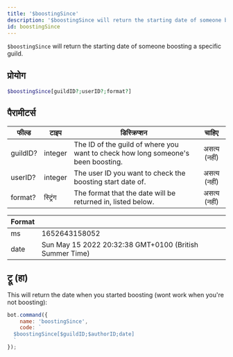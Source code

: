 ```yaml
---
title: '$boostingSince'
description: '$boostingSince will return the starting date of someone boosting a specific guild.'
id: boostingSince
---
```


`$boostingSince` will return the starting date of someone boosting a specific guild.

## प्रोयोग

```php
$boostingSince[guildID?;userID?;format?]
```

## पैरामीटर्स

| फील्ड    | टाइप     | डिस्क्रिप्शन                                                                     |    चाहिए     |
| -------- | -------- | -------------------------------------------------------------------------------- |:------------:|
| guildID? | integer  | The ID of the guild of where you want to check how long someone's been boosting. | असत्य (नहीं) |
| userID?  | integer  | The user ID you want to check the boosting start date of.                        | असत्य (नहीं) |
| format?  | स्ट्रिंग | The format that the date will be returned in, listed below.                      | असत्य (नहीं) |

| Format |                                                         |
| ------ | ------------------------------------------------------- |
| ms     | 1652643158052                                           |
| date   | Sun May 15 2022 20:32:38 GMT+0100 (British Summer Time) |

## ट्रू (हा)

This will return the date when you started boosting (wont work when you're not boosting):

```javascript
bot.command({
    name: 'boostingSince',
    code: `
  $boostingSince[$guildID;$authorID;date]
  `
});
```